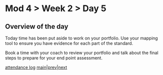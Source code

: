 # Mod 4 > Week 2 > Day 5

## Overview of the day

Today time has been put aside to work on your portfolio. Use your mapping tool to ensure you have evidence for each part of the standard.

Book a time with your coach to review your portfolio and talk about the final steps to prepare for your end point assessment.

[attendance log](https://platform.multiverse.io/apprentice/attendance-log/217)
[main](/swe)|[prev](/swe/mod4/wk2/day4.html)|[next](/swe)
